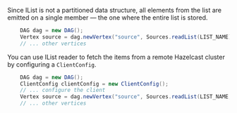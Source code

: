 Since IList is not a partitioned data structure, 
all elements from the list are emitted on a single 
member &mdash; the one where the entire list is stored.

```java
    DAG dag = new DAG();
    Vertex source = dag.newVertex("source", Sources.readList(LIST_NAME));
    // ... other vertices
```

You can use IList reader to fetch the items from 
a remote Hazelcast cluster by configuring a `ClientConfig`.

```java
    DAG dag = new DAG();
    ClientConfig clientConfig = new ClientConfig();
    // ... configure the client
    Vertex source = dag.newVertex("source", Sources.readList(LIST_NAME, clientConfig));
    // ... other vertices
```